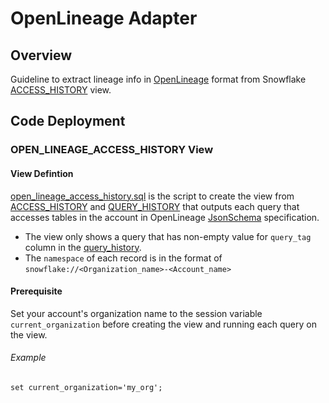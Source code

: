#  OpenLineage Adapter

##  Overview
Guideline to extract lineage info in [OpenLineage](https://github.com/OpenLineage/OpenLineage) format from Snowflake [ACCESS_HISTORY](https://docs.snowflake.com/en/sql-reference/account-usage/access_history.html) view. 

##  Code Deployment

### OPEN_LINEAGE_ACCESS_HISTORY View

#### View Defintion

[open_lineage_access_history.sql](https://github.com/Snowflake-Labs/OpenLineage-AccessHistory-Setup/blob/main/open_lineage_access_history.sql) is the script to create the view from [ACCESS_HISTORY](https://docs.snowflake.com/en/sql-reference/account-usage/access_history.html) and [QUERY_HISTORY](https://docs.snowflake.com/en/sql-reference/account-usage/query_history.html)
that outputs each query that accesses tables in the account in OpenLineage [JsonSchema](https://github.com/OpenLineage/OpenLineage/blob/main/spec/OpenLineage.json) specification. 

* The view only shows a query that has non-empty value for `query_tag` column in the [query_history](https://docs.snowflake.com/en/sql-reference/account-usage/query_history.html).
* The `namespace` of each record is in the format of `snowflake://<Organization_name>-<Account_name>`

#### Prerequisite
Set your account's organization name to the session variable `current_organization` before creating the view and running each query on the view. 

###### Example
`set current_organization='my_org';`


